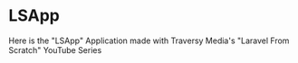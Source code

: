 # LSApp 
Here is the "LSApp" Application made with Traversy Media's "Laravel From Scratch" YouTube Series
